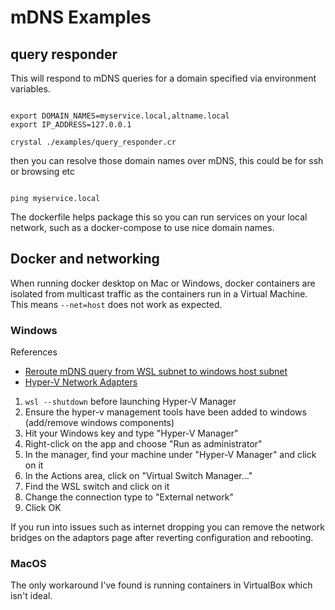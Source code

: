 # mDNS Examples

## query responder

This will respond to mDNS queries for a domain specified via environment variables.

```shell

export DOMAIN_NAMES=myservice.local,altname.local
export IP_ADDRESS=127.0.0.1

crystal ./examples/query_responder.cr

```

then you can resolve those domain names over mDNS, this could be for ssh or browsing etc

```shell

ping myservice.local

```

The dockerfile helps package this so you can run services on your local network, such as a docker-compose to use nice domain names.

## Docker and networking

When running docker desktop on Mac or Windows, docker containers are isolated from multicast traffic as the containers run in a Virtual Machine.
This means `--net=host` does not work as expected.

### Windows

References

* [Reroute mDNS query from WSL subnet to windows host subnet](https://stackoverflow.com/questions/62108116/reroute-mdns-query-from-wsl-subnet-to-windows-host-subnet/62246694#62246694)
* [Hyper-V Network Adapters](https://www.nakivo.com/blog/hyper-v-network-adapters-what-why-and-how/)

1. `wsl --shutdown` before launching Hyper-V Manager
1. Ensure the hyper-v management tools have been added to windows (add/remove windows components)
1. Hit your Windows key and type "Hyper-V Manager"
1. Right-click on the app and choose "Run as administrator"
1. In the manager, find your machine under "Hyper-V Manager" and click on it
1. In the Actions area, click on "Virtual Switch Manager..."
1. Find the WSL switch and click on it
1. Change the connection type to "External network"
1. Click OK

If you run into issues such as internet dropping you can remove the network bridges on the adaptors page after reverting configuration and rebooting.

### MacOS

The only workaround I've found is running containers in VirtualBox which isn't ideal.
